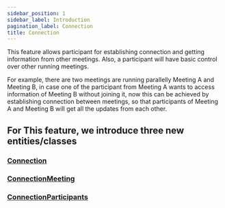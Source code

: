 ```yaml
---
sidebar_position: 1
sidebar_label: Introduction
pagination_label: Connection
title: Connection
---
```


This feature allows participant for establishing connection and getting information from other meetings. Also, a participant will have basic control over other running meetings.

For example, there are two meetings are running parallelly Meeting A and Meeting B, in case one of the participant from Meeting A wants to access information of Meeting B without joining it, now this can be achieved by establishing connection between meetings, so that participants of Meeting A and Meeting B will get all the updates from each other.

## For This feature, we introduce three new entities/classes

### [Connection](./connection-class.md)

### [ConnectionMeeting](./connection-meeting-class.md)

### [ConnectionParticipants](./connection-participant-class.md)
